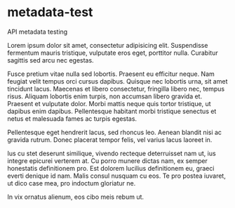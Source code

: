 # metadata-test
API metadata testing

Lorem ipsum dolor sit amet, consectetur adipisicing elit.
Suspendisse fermentum mauris tristique, vulputate eros eget, porttitor nulla.
Curabitur sagittis sed arcu nec egestas.

Fusce pretium vitae nulla sed lobortis.
Praesent eu efficitur neque.
Nam feugiat velit tempus orci cursus dapibus.
Quisque nec lobortis urna, sit amet tincidunt lacus.
Maecenas et libero consectetur, fringilla libero nec, tempus risus.
Aliquam lobortis enim turpis, non accumsan libero gravida et.
Praesent et vulputate dolor.
Morbi mattis neque quis tortor tristique, ut dapibus enim dapibus.
Pellentesque habitant morbi tristique senectus et netus et malesuada fames ac turpis egestas.

Pellentesque eget hendrerit lacus, sed rhoncus leo. Aenean blandit nisi ac gravida rutrum.
Donec placerat tempor felis, vel varius lacus laoreet in.

Ius cu stet deserunt similique, vivendo recteque deterruisset nam ut, ius integre epicurei verterem at.
Cu porro munere dictas nam, ex semper honestatis definitionem pro.
Est dolorem lucilius definitionem eu, graeci everti denique id nam.
Malis consul nusquam cu eos.
Te pro postea iuvaret, ut dico case mea, pro indoctum gloriatur ne.

In vix ornatus alienum, eos cibo meis rebum ut.
